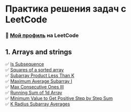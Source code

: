 # Практика решения задач с LeetCode
### 🚀 [Мой профиль](https://leetcode.com/Dmitry-Zolotyh/) на LeetCode

## 1. Arrays and strings
✅ [Is Subsequence](https://github.com/zolotyh-dk/data-structures-and-algorithms/blob/f00b2c6d31083f46966936118b7666312254dab3/src/_1_arrays_and_strings/is_subsequense/description.md)  
✅ [Squares of a sorted array](https://github.com/zolotyh-dk/data-structures-and-algorithms/blob/f00b2c6d31083f46966936118b7666312254dab3/src/_1_arrays_and_strings/squares_of_a_sorted_array/description.md)  
✅ [Subarray Product Less Than K](https://github.com/zolotyh-dk/data-structures-and-algorithms/blob/38f49b6c80851b825b15aea686f09e884bfc7299/src/_1_arrays_and_strings/subarray_product_less_than_k/description.md)  
✅ [Maximum Average Subarray I](https://github.com/zolotyh-dk/data-structures-and-algorithms/blob/529d4fec342f8f9e118f12cef9abc6d5f40b9771/src/_1_arrays_and_strings/maximum_average_subarray_I/description.md)    
✅ [Max Consecutive Ones III](https://github.com/zolotyh-dk/data-structures-and-algorithms/blob/9066dbede66f60b8e27ac634e02df7a12cbce6de/src/_1_arrays_and_strings/max_consecutive_ones_III/description.md)  
✅ [Running Sum of 1d Array](https://github.com/zolotyh-dk/data-structures-and-algorithms/blob/9066dbede66f60b8e27ac634e02df7a12cbce6de/src/_1_arrays_and_strings/running_sum_of_1d_array/description.md)  
✅ [Minimum Value to Get Positive Step by Step Sum](https://github.com/zolotyh-dk/data-structures-and-algorithms/blob/38e7a61b29e00339b3df7d62dcba7c722b790272/src/_1_arrays_and_strings/minimum_value_to_get_positive_step_by_step_sum/description.md)  
✅ [K Radius Subarray Averages](https://github.com/zolotyh-dk/data-structures-and-algorithms/blob/dacab3809aa00f51314814a5906f45aebb64072e/src/_1_arrays_and_strings/k_radius_subarray_averages/description.md)  